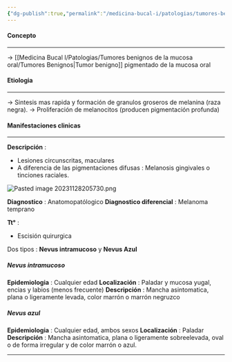 ```yaml
---
{"dg-publish":true,"permalink":"/medicina-bucal-i/patologias/tumores-benignos-de-la-mucosa-oral/tumores-epitaliales/nevus/"}
---
```



#### Concepto
---

→ [[Medicina Bucal I/Patologias/Tumores benignos de la mucosa oral/Tumores Benignos\|Tumor benigno]] pigmentado de la mucosa oral

#### Etiologia
---

→ Sintesis mas rapida y formación de granulos groseros de melanina (raza negra).
→ Proliferación de melanocitos (producen pigmentación profunda)
#### Manifestaciones clinicas
---

**Descripción** :
- Lesiones circunscritas, maculares
- A diferencia de las pigmentaciones difusas : Melanosis gingivales o tinciones raciales.

![Pasted image 20231128205730.png](/img/user/Cirugia%20Bucal%20I/Medias/Pasted%20image%2020231128205730.png)

**Diagnostico** : Anatomopatólogico
**Diagnostico diferencial** : Melanoma temprano

**Tt°** :
- Escisión quirurgica

Dos tipos : **Nevus intramucoso** y **Nevus Azul**
##### Nevus intramucoso
**Epidemiologia** : Cualquier edad
**Localización** : Paladar y mucosa yugal, encias y labios (menos frecuente)
**Descripción** : Mancha asintomatica, plana o ligeramente levada, color marrón o marrón negruzco

##### Nevus azul
**Epidemiologia** : Cualquier edad, ambos sexos
**Localización** : Paladar 
**Descripción** : Mancha asintomatica, plana o ligeramente sobreelevada, oval o de forma irregular y de color marrón o azul.

---

